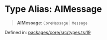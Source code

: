 # Type Alias: AIMessage

> **AIMessage**: `CoreMessage` \| `Message`

Defined in: [packages/core/src/types.ts:19](https://github.com/GeoDaCenter/openassistant/blob/2cb8f20a901f3385efeb40778248119c5e49db78/packages/core/src/types.ts#L19)
